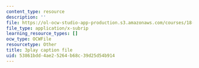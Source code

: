 ```yaml
---
content_type: resource
description: ''
file: https://ol-ocw-studio-app-production.s3.amazonaws.com/courses/18-086-mathematical-methods-for-engineers-ii-spring-2006/53861bdd4ae25264b68c39d25d54b914_j-C6QC5ufSw.vtt
file_type: application/x-subrip
learning_resource_types: []
ocw_type: OCWFile
resourcetype: Other
title: 3play caption file
uid: 53861bdd-4ae2-5264-b68c-39d25d54b914
---
```

